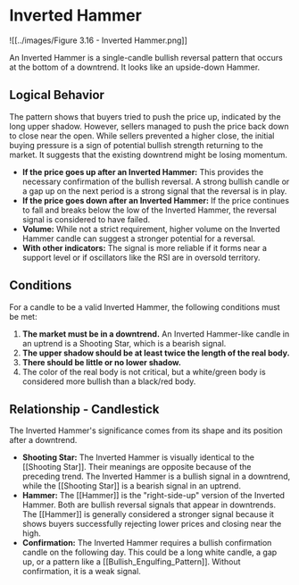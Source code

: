 # Inverted Hammer

![[../images/Figure 3.16 - Inverted Hammer.png]]

An Inverted Hammer is a single-candle bullish reversal pattern that occurs at the bottom of a downtrend. It looks like an upside-down Hammer.

## Logical Behavior

The pattern shows that buyers tried to push the price up, indicated by the long upper shadow. However, sellers managed to push the price back down to close near the open. While sellers prevented a higher close, the initial buying pressure is a sign of potential bullish strength returning to the market. It suggests that the existing downtrend might be losing momentum.

- **If the price goes up after an Inverted Hammer:** This provides the necessary confirmation of the bullish reversal. A strong bullish candle or a gap up on the next period is a strong signal that the reversal is in play.
- **If the price goes down after an Inverted Hammer:** If the price continues to fall and breaks below the low of the Inverted Hammer, the reversal signal is considered to have failed.
- **Volume:** While not a strict requirement, higher volume on the Inverted Hammer candle can suggest a stronger potential for a reversal.
- **With other indicators:** The signal is more reliable if it forms near a support level or if oscillators like the RSI are in oversold territory.

## Conditions

For a candle to be a valid Inverted Hammer, the following conditions must be met:

1.  **The market must be in a downtrend.** An Inverted Hammer-like candle in an uptrend is a Shooting Star, which is a bearish signal.
2.  **The upper shadow should be at least twice the length of the real body.**
3.  **There should be little or no lower shadow.**
4.  The color of the real body is not critical, but a white/green body is considered more bullish than a black/red body.

## Relationship - Candlestick

The Inverted Hammer's significance comes from its shape and its position after a downtrend.

- **Shooting Star:** The Inverted Hammer is visually identical to the [[Shooting Star]]. Their meanings are opposite because of the preceding trend. The Inverted Hammer is a bullish signal in a downtrend, while the [[Shooting Star]] is a bearish signal in an uptrend.
- **Hammer:** The [[Hammer]] is the "right-side-up" version of the Inverted Hammer. Both are bullish reversal signals that appear in downtrends. The [[Hammer]] is generally considered a stronger signal because it shows buyers successfully rejecting lower prices and closing near the high.
- **Confirmation:** The Inverted Hammer requires a bullish confirmation candle on the following day. This could be a long white candle, a gap up, or a pattern like a [[Bullish_Engulfing_Pattern]]. Without confirmation, it is a weak signal.
